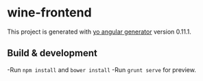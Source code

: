 # wine-frontend

This project is generated with [yo angular generator](https://github.com/yeoman/generator-angular)
version 0.11.1.

## Build & development

-Run `npm install` and `bower install`
-Run `grunt serve` for preview.

